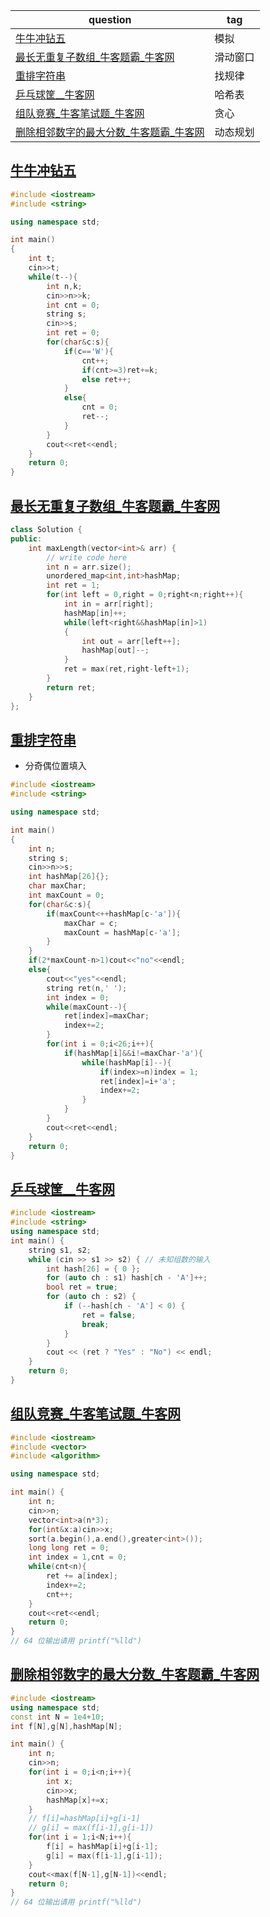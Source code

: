 | question                                                     | tag      |
| ------------------------------------------------------------ | -------- |
| [牛牛冲钻五](https://ac.nowcoder.com/acm/problem/227309)     | 模拟     |
| [最长无重复子数组_牛客题霸_牛客网](https://www.nowcoder.com/practice/b56799ebfd684fb394bd315e89324fb4?tpId=196&tqId=37149&ru=/exam/oj) | 滑动窗口 |
| [重排字符串](https://ac.nowcoder.com/acm/problem/222104)     | 找规律   |
| [乒乓球筐__牛客网](https://www.nowcoder.com/questionTerminal/bb4f1a23dbb84fd7b77be1fbe9eaaf32) | 哈希表   |
| [组队竞赛_牛客笔试题_牛客网](https://www.nowcoder.com/questionTerminal/6736cc3ffd1444a4a0057dee89be789b) | 贪心     |
| [删除相邻数字的最大分数_牛客题霸_牛客网](https://www.nowcoder.com/practice/3bcf72c738b6494bbe1ebe0ffde56152?tpId=230&tqId=40419&ru=/exam/oj) | 动态规划 |



## [牛牛冲钻五](https://ac.nowcoder.com/acm/problem/227309)

```c++
#include <iostream>
#include <string>

using namespace std;

int main()
{
    int t;
    cin>>t;
    while(t--){
        int n,k;
        cin>>n>>k;
        int cnt = 0;
        string s;
        cin>>s;
        int ret = 0;
        for(char&c:s){
            if(c=='W'){
                cnt++;
                if(cnt>=3)ret+=k;
                else ret++;
            }
            else{
                cnt = 0;
                ret--;
            }
        }
        cout<<ret<<endl;
    }
    return 0;
}
```

## [最长无重复子数组_牛客题霸_牛客网](https://www.nowcoder.com/practice/b56799ebfd684fb394bd315e89324fb4?tpId=196&tqId=37149&ru=/exam/oj)

```c++
class Solution {
public:
    int maxLength(vector<int>& arr) {
        // write code here
        int n = arr.size();
        unordered_map<int,int>hashMap;
        int ret = 1;
        for(int left = 0,right = 0;right<n;right++){
            int in = arr[right];
            hashMap[in]++;
            while(left<right&&hashMap[in]>1)
            {
                int out = arr[left++];
                hashMap[out]--;
            }
            ret = max(ret,right-left+1);
        }
        return ret;
    }
};
```

## [重排字符串](https://ac.nowcoder.com/acm/problem/222104)

- 分奇偶位置填入

```c++
#include <iostream>
#include <string>

using namespace std;

int main()
{
    int n;
    string s;
    cin>>n>>s;
    int hashMap[26]{};
    char maxChar;
    int maxCount = 0;
    for(char&c:s){
        if(maxCount<++hashMap[c-'a']){
            maxChar = c;
            maxCount = hashMap[c-'a'];
        }
    }
    if(2*maxCount-n>1)cout<<"no"<<endl;
    else{
        cout<<"yes"<<endl;
        string ret(n,' ');
        int index = 0;
        while(maxCount--){
            ret[index]=maxChar;
            index+=2;
        }
        for(int i = 0;i<26;i++){
            if(hashMap[i]&&i!=maxChar-'a'){
                while(hashMap[i]--){
                    if(index>=n)index = 1;
                    ret[index]=i+'a';
                    index+=2;
                }
            }
        }
        cout<<ret<<endl;
    }
    return 0;
}
```

## [乒乓球筐__牛客网](https://www.nowcoder.com/questionTerminal/bb4f1a23dbb84fd7b77be1fbe9eaaf32)

```c++
#include <iostream>
#include <string>
using namespace std;
int main() {
    string s1, s2;
    while (cin >> s1 >> s2) { // 未知组数的输⼊
        int hash[26] = { 0 };
        for (auto ch : s1) hash[ch - 'A']++;
        bool ret = true;
        for (auto ch : s2) {
            if (--hash[ch - 'A'] < 0) {
                ret = false;
                break;
            }
        }
        cout << (ret ? "Yes" : "No") << endl;
    }
    return 0;
}
```

## [组队竞赛_牛客笔试题_牛客网](https://www.nowcoder.com/questionTerminal/6736cc3ffd1444a4a0057dee89be789b)

```c++
#include <iostream>
#include <vector>
#include <algorithm>

using namespace std;

int main() {
    int n;
    cin>>n;
    vector<int>a(n*3);
    for(int&x:a)cin>>x;
    sort(a.begin(),a.end(),greater<int>());
    long long ret = 0;
    int index = 1,cnt = 0;
    while(cnt<n){
        ret += a[index];
        index+=2;
        cnt++;
    }
    cout<<ret<<endl;
    return 0;
}
// 64 位输出请用 printf("%lld")
```

## [删除相邻数字的最大分数_牛客题霸_牛客网](https://www.nowcoder.com/practice/3bcf72c738b6494bbe1ebe0ffde56152?tpId=230&tqId=40419&ru=/exam/oj)

```c++
#include <iostream>
using namespace std;
const int N = 1e4+10;
int f[N],g[N],hashMap[N];

int main() {
    int n;
    cin>>n;
    for(int i = 0;i<n;i++){
        int x;
        cin>>x;
        hashMap[x]+=x;
    }
    // f[i]=hashMap[i]+g[i-1]
    // g[i] = max(f[i-1],g[i-1])
    for(int i = 1;i<N;i++){
        f[i] = hashMap[i]+g[i-1];
        g[i] = max(f[i-1],g[i-1]);
    }
    cout<<max(f[N-1],g[N-1])<<endl;
    return 0;
}
// 64 位输出请用 printf("%lld")
```

